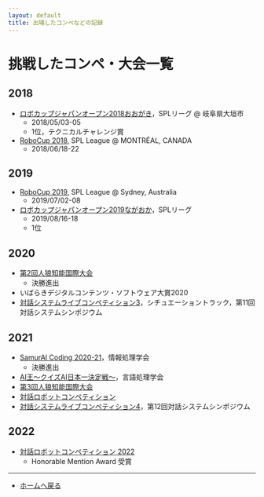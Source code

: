 ```yaml
---
layout: default
title: 出場したコンペなどの記録
---
```


# 挑戦したコンペ・大会一覧

## 2018
- [ロボカップジャパンオープン2018おおがき](https://www.robocup-japanopen.org/)，SPLリーグ @ 岐阜県大垣市
  - 2018/05/03-05
  - 1位，テクニカルチャレンジ賞
- [RoboCup 2018](http://2018.robocup.org/), SPL League @ MONTRÉAL, CANADA
  - 2018/06/18-22

## 2019
- [RoboCup 2019](https://2019.robocup.org/), SPL League @ Sydney, Australia
  - 2019/07/02-08
- [ロボカップジャパンオープン2019ながおか](https://www.robocup.or.jp/japanopen2019/)，SPLリーグ
  - 2019/08/16-18
  - 1位

## 2020
- [第2回人狼知能国際大会](http://aiwolf.org/en/2nd-international-aiwolf-contest)
  - 決勝進出
- いばらきデジタルコンテンツ・ソフトウェア大賞2020
- [対話システムライブコンペティション3](https://dialog-system-live-competition.github.io/dslc3/index.html)，シチュエーショントラック，第11回対話システムシンポジウム

## 2021
- [SamurAI Coding 2020-21](https://samuraicoding.info/)，情報処理学会
  - 決勝進出
- [AI王～クイズAI日本一決定戦～](https://sites.google.com/view/nlp2021-aio/)，言語処理学会
- [第3回人狼知能国際大会](http://aiwolf.org/3rd-international-aiwolf-contest)
- [対話ロボットコンペティション](https://sites.google.com/view/crobotcompetition/)
- [対話システムライブコンペティション4](https://dialog-system-live-competition.github.io/dslc4/index.html)，第12回対話システムシンポジウム

## 2022
- [対話ロボットコンペティション 2022](https://sites.google.com/view/drc2022-jp)
  - Honorable Mention Award 受賞

---
- [ホームへ戻る](../)
